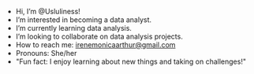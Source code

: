 - Hi, I’m @Usluliness! 
- I’m interested in becoming a data analyst.
- I’m currently learning data analysis.
- I’m looking to collaborate on data analysis projects.
- How to reach me: irenemonicaarthur@gmail.com
- Pronouns: She/her
- "Fun fact: I enjoy learning about new things and taking on challenges!"

<!---
Usluliness/Usluliness is a ✨ special ✨ repository because its `README.md` (this file) appears on your GitHub profile.
You can click the Preview link to take a look at your changes.
--->
